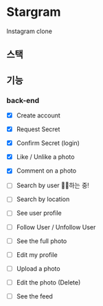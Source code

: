 # Stargram
Instagram clone 

## 스택

## 기능

### back-end
- [x] Create account
- [x] Request Secret
- [x] Confirm Secret (login) 
- [x] Like / Unlike a photo
- [x] Comment on a photo 
- [ ] Search by user 💪🏻하는 중!
- [ ] Search by location
- [ ] See user profile
- [ ] Follow User / Unfollow User
- [ ] See the full photo
- [ ] Edit my profile
- [ ] Upload a photo
- [ ] Edit the photo (Delete)
- [ ] See the feed

